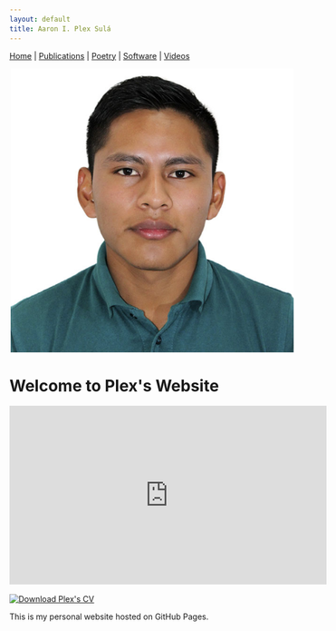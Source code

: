 ```yaml
---
layout: default
title: Aaron I. Plex Sulá
---
```


<nav>
    <a href="index.md">Home</a> |
    <a href="publications.html">Publications</a> |
    <a href="about.md">Poetry</a> |
    <a href="software.md">Software</a> |
    <a href="videos.md">Videos</a>
</nav>

<p align="center">
    <img src="PlexProfile.JPG" alt="" width="500">
</p>

# Welcome to Plex's Website

<p align="center">
    <iframe width="560" height="315" src="https://www.youtube.com/embed/WyZNBAJ9NAY?si=tp4WwrHF7pNaVKII" 
    title="YouTube video player" frameborder="0" 
    allow="accelerometer; autoplay; clipboard-write; encrypted-media; gyroscope; picture-in-picture; web-share" 
    referrerpolicy="strict-origin-when-cross-origin" allowfullscreen>
    </iframe>
</p>


[![Download Plex's CV](https://img.shields.io/badge/Download-Plex's_CV-blue?style=for-the-badge&logo=adobe)](PlexCV2025.pdf)

This is my personal website hosted on GitHub Pages.

